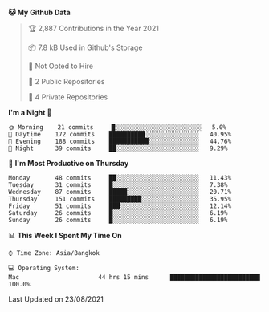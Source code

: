 <!--START_SECTION:waka-->
**🐱 My Github Data** 

> 🏆 2,887 Contributions in the Year 2021
 > 
> 📦 7.8 kB Used in Github's Storage 
 > 
> 🚫 Not Opted to Hire
 > 
> 📜 2 Public Repositories 
 > 
> 🔑 4 Private Repositories  
 > 
**I'm a Night 🦉** 

```text
🌞 Morning    21 commits     █░░░░░░░░░░░░░░░░░░░░░░░░   5.0% 
🌆 Daytime    172 commits    ██████████░░░░░░░░░░░░░░░   40.95% 
🌃 Evening    188 commits    ███████████░░░░░░░░░░░░░░   44.76% 
🌙 Night      39 commits     ██░░░░░░░░░░░░░░░░░░░░░░░   9.29%

```
📅 **I'm Most Productive on Thursday** 

```text
Monday       48 commits     ██░░░░░░░░░░░░░░░░░░░░░░░   11.43% 
Tuesday      31 commits     █░░░░░░░░░░░░░░░░░░░░░░░░   7.38% 
Wednesday    87 commits     █████░░░░░░░░░░░░░░░░░░░░   20.71% 
Thursday     151 commits    █████████░░░░░░░░░░░░░░░░   35.95% 
Friday       51 commits     ███░░░░░░░░░░░░░░░░░░░░░░   12.14% 
Saturday     26 commits     █░░░░░░░░░░░░░░░░░░░░░░░░   6.19% 
Sunday       26 commits     █░░░░░░░░░░░░░░░░░░░░░░░░   6.19%

```


📊 **This Week I Spent My Time On** 

```text
⌚︎ Time Zone: Asia/Bangkok

💻 Operating System: 
Mac                      44 hrs 15 mins      █████████████████████████   100.0%

```


 Last Updated on 23/08/2021
<!--END_SECTION:waka-->